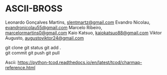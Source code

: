 # ASCII-BROSS
Leonardo Gonçalves Martins, slentmartz@gmail.com
Evandro Nicolau, evandronicolau55@gmail.com
Marcelo Ribeiro, marcelormartins0@gmail.com
Kaio Katsuo, kaiokatsuo88@gmail.com
Viktor Augusto, augustoviktor24@gmail.com

git clone
git status 
git add .  
git commit 
git push
git pull

Ascii:
https://python-tcod.readthedocs.io/en/latest/tcod/charmap-reference.html
